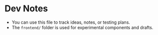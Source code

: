 # Dev Notes

- You can use this file to track ideas, notes, or testing plans.
- The `frontend/` folder is used for experimental components and drafts.
